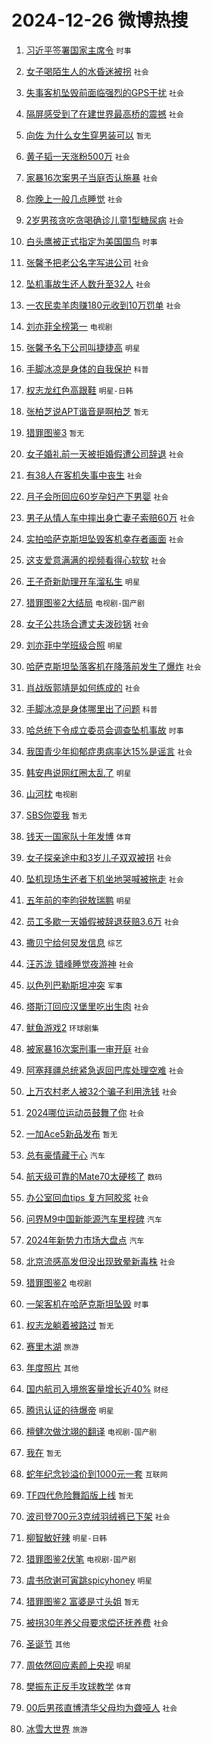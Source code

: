 # 2024-12-26 微博热搜 
1. [习近平签署国家主席令](https://m.weibo.cn/search?containerid=100103type%3D1%26t%3D10%26q%3D%23%E4%B9%A0%E8%BF%91%E5%B9%B3%E7%AD%BE%E7%BD%B2%E5%9B%BD%E5%AE%B6%E4%B8%BB%E5%B8%AD%E4%BB%A4%23&stream_entry_id=51&isnewpage=1&extparam=seat%3D1%26q%3D%2523%25E4%25B9%25A0%25E8%25BF%2591%25E5%25B9%25B3%25E7%25AD%25BE%25E7%25BD%25B2%25E5%259B%25BD%25E5%25AE%25B6%25E4%25B8%25BB%25E5%25B8%25AD%25E4%25BB%25A4%2523%26stream_entry_id%3D51%26c_type%3D51%26filter_type%3Drealtimehot%26cate%3D10103%26pos%3D0%26dgr%3D0%26display_time%3D1735158514%26pre_seqid%3D17351585149470129585418) `时事` 

2. [女子喝陌生人的水昏迷被拐](https://m.weibo.cn/search?containerid=100103type%3D1%26t%3D10%26q%3D%23%E5%A5%B3%E5%AD%90%E5%96%9D%E9%99%8C%E7%94%9F%E4%BA%BA%E7%9A%84%E6%B0%B4%E6%98%8F%E8%BF%B7%E8%A2%AB%E6%8B%90%23&stream_entry_id=31&isnewpage=1&extparam=seat%3D1%26q%3D%2523%25E5%25A5%25B3%25E5%25AD%2590%25E5%2596%259D%25E9%2599%258C%25E7%2594%259F%25E4%25BA%25BA%25E7%259A%2584%25E6%25B0%25B4%25E6%2598%258F%25E8%25BF%25B7%25E8%25A2%25AB%25E6%258B%2590%2523%26stream_entry_id%3D31%26flag%3D2%26filter_type%3Drealtimehot%26realpos%3D1%26c_type%3D31%26lcate%3D5001%26band_rank%3D1%26cate%3D5001%26dgr%3D0%26pos%3D0%26display_time%3D1735158514%26pre_seqid%3D17351585149470129585418) `社会` 

3. [失事客机坠毁前面临强烈的GPS干扰](https://m.weibo.cn/search?containerid=100103type%3D1%26t%3D10%26q%3D%23%E5%A4%B1%E4%BA%8B%E5%AE%A2%E6%9C%BA%E5%9D%A0%E6%AF%81%E5%89%8D%E9%9D%A2%E4%B8%B4%E5%BC%BA%E7%83%88%E7%9A%84GPS%E5%B9%B2%E6%89%B0%23&stream_entry_id=31&isnewpage=1&extparam=seat%3D1%26q%3D%2523%25E5%25A4%25B1%25E4%25BA%258B%25E5%25AE%25A2%25E6%259C%25BA%25E5%259D%25A0%25E6%25AF%2581%25E5%2589%258D%25E9%259D%25A2%25E4%25B8%25B4%25E5%25BC%25BA%25E7%2583%2588%25E7%259A%2584GPS%25E5%25B9%25B2%25E6%2589%25B0%2523%26stream_entry_id%3D31%26flag%3D0%26filter_type%3Drealtimehot%26realpos%3D2%26c_type%3D31%26lcate%3D5001%26band_rank%3D2%26cate%3D5001%26dgr%3D0%26pos%3D1%26display_time%3D1735158514%26pre_seqid%3D17351585149470129585418) `社会` 

4. [隔屏感受到了在建世界最高桥的震撼](https://m.weibo.cn/search?containerid=100103type%3D1%26t%3D10%26q%3D%23%E9%9A%94%E5%B1%8F%E6%84%9F%E5%8F%97%E5%88%B0%E4%BA%86%E5%9C%A8%E5%BB%BA%E4%B8%96%E7%95%8C%E6%9C%80%E9%AB%98%E6%A1%A5%E7%9A%84%E9%9C%87%E6%92%BC%23&stream_entry_id=31&isnewpage=1&extparam=seat%3D1%26q%3D%2523%25E9%259A%2594%25E5%25B1%258F%25E6%2584%259F%25E5%258F%2597%25E5%2588%25B0%25E4%25BA%2586%25E5%259C%25A8%25E5%25BB%25BA%25E4%25B8%2596%25E7%2595%258C%25E6%259C%2580%25E9%25AB%2598%25E6%25A1%25A5%25E7%259A%2584%25E9%259C%2587%25E6%2592%25BC%2523%26stream_entry_id%3D31%26flag%3D0%26filter_type%3Drealtimehot%26realpos%3D3%26c_type%3D31%26lcate%3D5001%26band_rank%3D3%26cate%3D5001%26dgr%3D0%26pos%3D2%26display_time%3D1735158514%26pre_seqid%3D17351585149470129585418) `社会` 

5. [向佐 为什么女生穿男装可以](https://m.weibo.cn/search?containerid=100103type%3D1%26t%3D10%26q%3D%E5%90%91%E4%BD%90+%E4%B8%BA%E4%BB%80%E4%B9%88%E5%A5%B3%E7%94%9F%E7%A9%BF%E7%94%B7%E8%A3%85%E5%8F%AF%E4%BB%A5&stream_entry_id=31&isnewpage=1&extparam=seat%3D1%26q%3D%25E5%2590%2591%25E4%25BD%2590%2520%25E4%25B8%25BA%25E4%25BB%2580%25E4%25B9%2588%25E5%25A5%25B3%25E7%2594%259F%25E7%25A9%25BF%25E7%2594%25B7%25E8%25A3%2585%25E5%258F%25AF%25E4%25BB%25A5%26stream_entry_id%3D31%26flag%3D2%26filter_type%3Drealtimehot%26realpos%3D4%26c_type%3D31%26lcate%3D5001%26band_rank%3D4%26cate%3D5001%26dgr%3D0%26pos%3D3%26display_time%3D1735158514%26pre_seqid%3D17351585149470129585418) `暂无` 

6. [黄子韬一天涨粉500万](https://m.weibo.cn/search?containerid=100103type%3D1%26t%3D10%26q%3D%23%E9%BB%84%E5%AD%90%E9%9F%AC%E4%B8%80%E5%A4%A9%E6%B6%A8%E7%B2%89500%E4%B8%87%23&stream_entry_id=31&isnewpage=1&extparam=seat%3D1%26q%3D%2523%25E9%25BB%2584%25E5%25AD%2590%25E9%259F%25AC%25E4%25B8%2580%25E5%25A4%25A9%25E6%25B6%25A8%25E7%25B2%2589500%25E4%25B8%2587%2523%26stream_entry_id%3D31%26flag%3D2%26filter_type%3Drealtimehot%26realpos%3D5%26c_type%3D31%26lcate%3D5001%26band_rank%3D5%26cate%3D5001%26dgr%3D0%26pos%3D4%26display_time%3D1735158514%26pre_seqid%3D17351585149470129585418) `社会` 

7. [家暴16次案男子当庭否认施暴](https://m.weibo.cn/search?containerid=100103type%3D1%26t%3D10%26q%3D%23%E5%AE%B6%E6%9A%B416%E6%AC%A1%E6%A1%88%E7%94%B7%E5%AD%90%E5%BD%93%E5%BA%AD%E5%90%A6%E8%AE%A4%E6%96%BD%E6%9A%B4%23&stream_entry_id=31&isnewpage=1&extparam=seat%3D1%26q%3D%2523%25E5%25AE%25B6%25E6%259A%25B416%25E6%25AC%25A1%25E6%25A1%2588%25E7%2594%25B7%25E5%25AD%2590%25E5%25BD%2593%25E5%25BA%25AD%25E5%2590%25A6%25E8%25AE%25A4%25E6%2596%25BD%25E6%259A%25B4%2523%26stream_entry_id%3D31%26flag%3D0%26filter_type%3Drealtimehot%26realpos%3D6%26c_type%3D31%26lcate%3D5001%26band_rank%3D6%26cate%3D5001%26dgr%3D0%26pos%3D5%26display_time%3D1735158514%26pre_seqid%3D17351585149470129585418) `社会` 

8. [你晚上一般几点睡觉](https://m.weibo.cn/search?containerid=100103type%3D1%26t%3D10%26q%3D%23%E4%BD%A0%E6%99%9A%E4%B8%8A%E4%B8%80%E8%88%AC%E5%87%A0%E7%82%B9%E7%9D%A1%E8%A7%89%23&stream_entry_id=31&isnewpage=1&extparam=seat%3D1%26q%3D%2523%25E4%25BD%25A0%25E6%2599%259A%25E4%25B8%258A%25E4%25B8%2580%25E8%2588%25AC%25E5%2587%25A0%25E7%2582%25B9%25E7%259D%25A1%25E8%25A7%2589%2523%26stream_entry_id%3D31%26flag%3D0%26filter_type%3Drealtimehot%26realpos%3D7%26c_type%3D31%26lcate%3D5001%26band_rank%3D7%26cate%3D5001%26dgr%3D0%26pos%3D6%26display_time%3D1735158514%26pre_seqid%3D17351585149470129585418) `社会` 

9. [2岁男孩贪吃贪喝确诊儿童1型糖尿病](https://m.weibo.cn/search?containerid=100103type%3D1%26t%3D10%26q%3D%232%E5%B2%81%E7%94%B7%E5%AD%A9%E8%B4%AA%E5%90%83%E8%B4%AA%E5%96%9D%E7%A1%AE%E8%AF%8A%E5%84%BF%E7%AB%A51%E5%9E%8B%E7%B3%96%E5%B0%BF%E7%97%85%23&stream_entry_id=31&isnewpage=1&extparam=seat%3D1%26q%3D%25232%25E5%25B2%2581%25E7%2594%25B7%25E5%25AD%25A9%25E8%25B4%25AA%25E5%2590%2583%25E8%25B4%25AA%25E5%2596%259D%25E7%25A1%25AE%25E8%25AF%258A%25E5%2584%25BF%25E7%25AB%25A51%25E5%259E%258B%25E7%25B3%2596%25E5%25B0%25BF%25E7%2597%2585%2523%26stream_entry_id%3D31%26flag%3D0%26filter_type%3Drealtimehot%26realpos%3D8%26c_type%3D31%26lcate%3D5001%26band_rank%3D8%26cate%3D5001%26dgr%3D0%26pos%3D7%26display_time%3D1735158514%26pre_seqid%3D17351585149470129585418) `社会` 

10. [白头鹰被正式指定为美国国鸟](https://m.weibo.cn/search?containerid=100103type%3D1%26t%3D10%26q%3D%23%E7%99%BD%E5%A4%B4%E9%B9%B0%E8%A2%AB%E6%AD%A3%E5%BC%8F%E6%8C%87%E5%AE%9A%E4%B8%BA%E7%BE%8E%E5%9B%BD%E5%9B%BD%E9%B8%9F%23&stream_entry_id=31&isnewpage=1&extparam=seat%3D1%26q%3D%2523%25E7%2599%25BD%25E5%25A4%25B4%25E9%25B9%25B0%25E8%25A2%25AB%25E6%25AD%25A3%25E5%25BC%258F%25E6%258C%2587%25E5%25AE%259A%25E4%25B8%25BA%25E7%25BE%258E%25E5%259B%25BD%25E5%259B%25BD%25E9%25B8%259F%2523%26stream_entry_id%3D31%26flag%3D1%26filter_type%3Drealtimehot%26realpos%3D9%26c_type%3D31%26lcate%3D5001%26band_rank%3D9%26cate%3D5001%26dgr%3D0%26pos%3D8%26display_time%3D1735158514%26pre_seqid%3D17351585149470129585418) `时事` 

11. [张馨予把老公名字写进公司](https://m.weibo.cn/search?containerid=100103type%3D1%26t%3D10%26q%3D%23%E5%BC%A0%E9%A6%A8%E4%BA%88%E6%8A%8A%E8%80%81%E5%85%AC%E5%90%8D%E5%AD%97%E5%86%99%E8%BF%9B%E5%85%AC%E5%8F%B8%23&stream_entry_id=31&isnewpage=1&extparam=seat%3D1%26q%3D%2523%25E5%25BC%25A0%25E9%25A6%25A8%25E4%25BA%2588%25E6%258A%258A%25E8%2580%2581%25E5%2585%25AC%25E5%2590%258D%25E5%25AD%2597%25E5%2586%2599%25E8%25BF%259B%25E5%2585%25AC%25E5%258F%25B8%2523%26stream_entry_id%3D31%26flag%3D1%26filter_type%3Drealtimehot%26realpos%3D10%26c_type%3D31%26lcate%3D5001%26band_rank%3D10%26cate%3D5001%26dgr%3D0%26pos%3D9%26display_time%3D1735158514%26pre_seqid%3D17351585149470129585418) `社会` 

12. [坠机事故生还人数升至32人](https://m.weibo.cn/search?containerid=100103type%3D1%26t%3D10%26q%3D%23%E5%9D%A0%E6%9C%BA%E4%BA%8B%E6%95%85%E7%94%9F%E8%BF%98%E4%BA%BA%E6%95%B0%E5%8D%87%E8%87%B332%E4%BA%BA%23&stream_entry_id=31&isnewpage=1&extparam=seat%3D1%26q%3D%2523%25E5%259D%25A0%25E6%259C%25BA%25E4%25BA%258B%25E6%2595%2585%25E7%2594%259F%25E8%25BF%2598%25E4%25BA%25BA%25E6%2595%25B0%25E5%258D%2587%25E8%2587%25B332%25E4%25BA%25BA%2523%26stream_entry_id%3D31%26flag%3D2%26filter_type%3Drealtimehot%26realpos%3D11%26c_type%3D31%26lcate%3D5001%26band_rank%3D11%26cate%3D5001%26dgr%3D0%26pos%3D10%26display_time%3D1735158514%26pre_seqid%3D17351585149470129585418) `社会` 

13. [一农民卖羊肉赚180元收到10万罚单](https://m.weibo.cn/search?containerid=100103type%3D1%26t%3D10%26q%3D%23%E4%B8%80%E5%86%9C%E6%B0%91%E5%8D%96%E7%BE%8A%E8%82%89%E8%B5%9A180%E5%85%83%E6%94%B6%E5%88%B010%E4%B8%87%E7%BD%9A%E5%8D%95%23&stream_entry_id=31&isnewpage=1&extparam=seat%3D1%26q%3D%2523%25E4%25B8%2580%25E5%2586%259C%25E6%25B0%2591%25E5%258D%2596%25E7%25BE%258A%25E8%2582%2589%25E8%25B5%259A180%25E5%2585%2583%25E6%2594%25B6%25E5%2588%25B010%25E4%25B8%2587%25E7%25BD%259A%25E5%258D%2595%2523%26stream_entry_id%3D31%26flag%3D2%26filter_type%3Drealtimehot%26realpos%3D12%26c_type%3D31%26lcate%3D5001%26band_rank%3D12%26cate%3D5001%26dgr%3D0%26pos%3D11%26display_time%3D1735158514%26pre_seqid%3D17351585149470129585418) `社会` 

14. [刘亦菲全榜第一](https://m.weibo.cn/search?containerid=100103type%3D1%26t%3D10%26q%3D%23%E5%88%98%E4%BA%A6%E8%8F%B2%E5%85%A8%E6%A6%9C%E7%AC%AC%E4%B8%80%23&stream_entry_id=31&isnewpage=1&extparam=seat%3D1%26q%3D%2523%25E5%2588%2598%25E4%25BA%25A6%25E8%258F%25B2%25E5%2585%25A8%25E6%25A6%259C%25E7%25AC%25AC%25E4%25B8%2580%2523%26stream_entry_id%3D31%26flag%3D2%26filter_type%3Drealtimehot%26realpos%3D13%26c_type%3D31%26lcate%3D5001%26band_rank%3D13%26cate%3D5001%26dgr%3D0%26pos%3D12%26display_time%3D1735158514%26pre_seqid%3D17351585149470129585418) `电视剧` 

15. [张馨予名下公司叫捷捷高](https://m.weibo.cn/search?containerid=100103type%3D1%26t%3D10%26q%3D%23%E5%BC%A0%E9%A6%A8%E4%BA%88%E5%90%8D%E4%B8%8B%E5%85%AC%E5%8F%B8%E5%8F%AB%E6%8D%B7%E6%8D%B7%E9%AB%98%23&stream_entry_id=31&isnewpage=1&extparam=seat%3D1%26q%3D%2523%25E5%25BC%25A0%25E9%25A6%25A8%25E4%25BA%2588%25E5%2590%258D%25E4%25B8%258B%25E5%2585%25AC%25E5%258F%25B8%25E5%258F%25AB%25E6%258D%25B7%25E6%258D%25B7%25E9%25AB%2598%2523%26stream_entry_id%3D31%26flag%3D0%26filter_type%3Drealtimehot%26realpos%3D14%26c_type%3D31%26lcate%3D5001%26band_rank%3D14%26cate%3D5001%26dgr%3D0%26pos%3D13%26display_time%3D1735158514%26pre_seqid%3D17351585149470129585418) `明星` 

16. [手脚冰凉是身体的自我保护](https://m.weibo.cn/search?containerid=100103type%3D1%26t%3D10%26q%3D%23%E6%89%8B%E8%84%9A%E5%86%B0%E5%87%89%E6%98%AF%E8%BA%AB%E4%BD%93%E7%9A%84%E8%87%AA%E6%88%91%E4%BF%9D%E6%8A%A4%23&stream_entry_id=31&isnewpage=1&extparam=seat%3D1%26q%3D%2523%25E6%2589%258B%25E8%2584%259A%25E5%2586%25B0%25E5%2587%2589%25E6%2598%25AF%25E8%25BA%25AB%25E4%25BD%2593%25E7%259A%2584%25E8%2587%25AA%25E6%2588%2591%25E4%25BF%259D%25E6%258A%25A4%2523%26stream_entry_id%3D31%26flag%3D0%26filter_type%3Drealtimehot%26realpos%3D15%26c_type%3D31%26lcate%3D5001%26band_rank%3D15%26cate%3D5001%26dgr%3D0%26pos%3D14%26display_time%3D1735158514%26pre_seqid%3D17351585149470129585418) `科普` 

17. [权志龙红色高跟鞋](https://m.weibo.cn/search?containerid=100103type%3D1%26t%3D10%26q%3D%23%E6%9D%83%E5%BF%97%E9%BE%99%E7%BA%A2%E8%89%B2%E9%AB%98%E8%B7%9F%E9%9E%8B%23&stream_entry_id=31&isnewpage=1&extparam=seat%3D1%26q%3D%2523%25E6%259D%2583%25E5%25BF%2597%25E9%25BE%2599%25E7%25BA%25A2%25E8%2589%25B2%25E9%25AB%2598%25E8%25B7%259F%25E9%259E%258B%2523%26stream_entry_id%3D31%26flag%3D0%26filter_type%3Drealtimehot%26realpos%3D16%26c_type%3D31%26lcate%3D5001%26band_rank%3D16%26cate%3D5001%26dgr%3D0%26pos%3D15%26display_time%3D1735158514%26pre_seqid%3D17351585149470129585418) `明星-日韩` 

18. [张柏芝说APT谐音是啊柏芝](https://m.weibo.cn/search?containerid=100103type%3D1%26t%3D10%26q%3D%E5%BC%A0%E6%9F%8F%E8%8A%9D%E8%AF%B4APT%E8%B0%90%E9%9F%B3%E6%98%AF%E5%95%8A%E6%9F%8F%E8%8A%9D&stream_entry_id=31&isnewpage=1&extparam=seat%3D1%26q%3D%25E5%25BC%25A0%25E6%259F%258F%25E8%258A%259D%25E8%25AF%25B4APT%25E8%25B0%2590%25E9%259F%25B3%25E6%2598%25AF%25E5%2595%258A%25E6%259F%258F%25E8%258A%259D%26stream_entry_id%3D31%26flag%3D2%26filter_type%3Drealtimehot%26realpos%3D17%26c_type%3D31%26lcate%3D5001%26band_rank%3D17%26cate%3D5001%26dgr%3D0%26pos%3D16%26display_time%3D1735158514%26pre_seqid%3D17351585149470129585418) `暂无` 

19. [猎罪图鉴3](https://m.weibo.cn/search?containerid=100103type%3D1%26t%3D10%26q%3D%E7%8C%8E%E7%BD%AA%E5%9B%BE%E9%89%B43&stream_entry_id=31&isnewpage=1&extparam=seat%3D1%26q%3D%25E7%258C%258E%25E7%25BD%25AA%25E5%259B%25BE%25E9%2589%25B43%26stream_entry_id%3D31%26flag%3D0%26filter_type%3Drealtimehot%26realpos%3D18%26c_type%3D31%26lcate%3D5001%26band_rank%3D18%26cate%3D5001%26dgr%3D0%26pos%3D17%26display_time%3D1735158514%26pre_seqid%3D17351585149470129585418) `暂无` 

20. [女子婚礼前一天被拒婚假遭公司辞退](https://m.weibo.cn/search?containerid=100103type%3D1%26t%3D10%26q%3D%23%E5%A5%B3%E5%AD%90%E5%A9%9A%E7%A4%BC%E5%89%8D%E4%B8%80%E5%A4%A9%E8%A2%AB%E6%8B%92%E5%A9%9A%E5%81%87%E9%81%AD%E5%85%AC%E5%8F%B8%E8%BE%9E%E9%80%80%23&stream_entry_id=31&isnewpage=1&extparam=seat%3D1%26q%3D%2523%25E5%25A5%25B3%25E5%25AD%2590%25E5%25A9%259A%25E7%25A4%25BC%25E5%2589%258D%25E4%25B8%2580%25E5%25A4%25A9%25E8%25A2%25AB%25E6%258B%2592%25E5%25A9%259A%25E5%2581%2587%25E9%2581%25AD%25E5%2585%25AC%25E5%258F%25B8%25E8%25BE%259E%25E9%2580%2580%2523%26stream_entry_id%3D31%26flag%3D0%26filter_type%3Drealtimehot%26realpos%3D19%26c_type%3D31%26lcate%3D5001%26band_rank%3D19%26cate%3D5001%26dgr%3D0%26pos%3D18%26display_time%3D1735158514%26pre_seqid%3D17351585149470129585418) `社会` 

21. [有38人在客机失事中丧生](https://m.weibo.cn/search?containerid=100103type%3D1%26t%3D10%26q%3D%23%E6%9C%8938%E4%BA%BA%E5%9C%A8%E5%AE%A2%E6%9C%BA%E5%A4%B1%E4%BA%8B%E4%B8%AD%E4%B8%A7%E7%94%9F%23&stream_entry_id=31&isnewpage=1&extparam=seat%3D1%26q%3D%2523%25E6%259C%258938%25E4%25BA%25BA%25E5%259C%25A8%25E5%25AE%25A2%25E6%259C%25BA%25E5%25A4%25B1%25E4%25BA%258B%25E4%25B8%25AD%25E4%25B8%25A7%25E7%2594%259F%2523%26stream_entry_id%3D31%26flag%3D0%26filter_type%3Drealtimehot%26realpos%3D20%26c_type%3D31%26lcate%3D5001%26band_rank%3D20%26cate%3D5001%26dgr%3D0%26pos%3D19%26display_time%3D1735158514%26pre_seqid%3D17351585149470129585418) `社会` 

22. [月子会所回应60岁孕妇产下男婴](https://m.weibo.cn/search?containerid=100103type%3D1%26t%3D10%26q%3D%23%E6%9C%88%E5%AD%90%E4%BC%9A%E6%89%80%E5%9B%9E%E5%BA%9460%E5%B2%81%E5%AD%95%E5%A6%87%E4%BA%A7%E4%B8%8B%E7%94%B7%E5%A9%B4%23&stream_entry_id=31&isnewpage=1&extparam=seat%3D1%26q%3D%2523%25E6%259C%2588%25E5%25AD%2590%25E4%25BC%259A%25E6%2589%2580%25E5%259B%259E%25E5%25BA%259460%25E5%25B2%2581%25E5%25AD%2595%25E5%25A6%2587%25E4%25BA%25A7%25E4%25B8%258B%25E7%2594%25B7%25E5%25A9%25B4%2523%26stream_entry_id%3D31%26flag%3D0%26filter_type%3Drealtimehot%26realpos%3D21%26c_type%3D31%26lcate%3D5001%26band_rank%3D21%26cate%3D5001%26dgr%3D0%26pos%3D20%26display_time%3D1735158514%26pre_seqid%3D17351585149470129585418) `社会` 

23. [男子从情人车中摔出身亡妻子索赔60万](https://m.weibo.cn/search?containerid=100103type%3D1%26t%3D10%26q%3D%23%E7%94%B7%E5%AD%90%E4%BB%8E%E6%83%85%E4%BA%BA%E8%BD%A6%E4%B8%AD%E6%91%94%E5%87%BA%E8%BA%AB%E4%BA%A1%E5%A6%BB%E5%AD%90%E7%B4%A2%E8%B5%9460%E4%B8%87%23&stream_entry_id=31&isnewpage=1&extparam=seat%3D1%26q%3D%2523%25E7%2594%25B7%25E5%25AD%2590%25E4%25BB%258E%25E6%2583%2585%25E4%25BA%25BA%25E8%25BD%25A6%25E4%25B8%25AD%25E6%2591%2594%25E5%2587%25BA%25E8%25BA%25AB%25E4%25BA%25A1%25E5%25A6%25BB%25E5%25AD%2590%25E7%25B4%25A2%25E8%25B5%259460%25E4%25B8%2587%2523%26stream_entry_id%3D31%26flag%3D0%26filter_type%3Drealtimehot%26realpos%3D22%26c_type%3D31%26lcate%3D5001%26band_rank%3D22%26cate%3D5001%26dgr%3D0%26pos%3D21%26display_time%3D1735158514%26pre_seqid%3D17351585149470129585418) `社会` 

24. [实拍哈萨克斯坦坠毁客机幸存者画面](https://m.weibo.cn/search?containerid=100103type%3D1%26t%3D10%26q%3D%23%E5%AE%9E%E6%8B%8D%E5%93%88%E8%90%A8%E5%85%8B%E6%96%AF%E5%9D%A6%E5%9D%A0%E6%AF%81%E5%AE%A2%E6%9C%BA%E5%B9%B8%E5%AD%98%E8%80%85%E7%94%BB%E9%9D%A2%23&stream_entry_id=31&isnewpage=1&extparam=seat%3D1%26q%3D%2523%25E5%25AE%259E%25E6%258B%258D%25E5%2593%2588%25E8%2590%25A8%25E5%2585%258B%25E6%2596%25AF%25E5%259D%25A6%25E5%259D%25A0%25E6%25AF%2581%25E5%25AE%25A2%25E6%259C%25BA%25E5%25B9%25B8%25E5%25AD%2598%25E8%2580%2585%25E7%2594%25BB%25E9%259D%25A2%2523%26stream_entry_id%3D31%26flag%3D0%26filter_type%3Drealtimehot%26realpos%3D23%26c_type%3D31%26lcate%3D5001%26band_rank%3D23%26cate%3D5001%26dgr%3D0%26pos%3D22%26display_time%3D1735158514%26pre_seqid%3D17351585149470129585418) `社会` 

25. [这支爱意满满的视频看得心软软](https://m.weibo.cn/search?containerid=100103type%3D1%26t%3D10%26q%3D%23%E8%BF%99%E6%94%AF%E7%88%B1%E6%84%8F%E6%BB%A1%E6%BB%A1%E7%9A%84%E8%A7%86%E9%A2%91%E7%9C%8B%E5%BE%97%E5%BF%83%E8%BD%AF%E8%BD%AF%23&stream_entry_id=31&isnewpage=1&extparam=seat%3D1%26q%3D%2523%25E8%25BF%2599%25E6%2594%25AF%25E7%2588%25B1%25E6%2584%258F%25E6%25BB%25A1%25E6%25BB%25A1%25E7%259A%2584%25E8%25A7%2586%25E9%25A2%2591%25E7%259C%258B%25E5%25BE%2597%25E5%25BF%2583%25E8%25BD%25AF%25E8%25BD%25AF%2523%26stream_entry_id%3D31%26flag%3D32768%26filter_type%3Drealtimehot%26realpos%3D24%26c_type%3D31%26lcate%3D5001%26band_rank%3D24%26cate%3D5001%26dgr%3D0%26pos%3D23%26display_time%3D1735158514%26pre_seqid%3D17351585149470129585418) `社会` 

26. [王子奇新助理开车溜私生](https://m.weibo.cn/search?containerid=100103type%3D1%26t%3D10%26q%3D%23%E7%8E%8B%E5%AD%90%E5%A5%87%E6%96%B0%E5%8A%A9%E7%90%86%E5%BC%80%E8%BD%A6%E6%BA%9C%E7%A7%81%E7%94%9F%23&stream_entry_id=31&isnewpage=1&extparam=seat%3D1%26q%3D%2523%25E7%258E%258B%25E5%25AD%2590%25E5%25A5%2587%25E6%2596%25B0%25E5%258A%25A9%25E7%2590%2586%25E5%25BC%2580%25E8%25BD%25A6%25E6%25BA%259C%25E7%25A7%2581%25E7%2594%259F%2523%26stream_entry_id%3D31%26flag%3D0%26filter_type%3Drealtimehot%26realpos%3D25%26c_type%3D31%26lcate%3D5001%26band_rank%3D25%26cate%3D5001%26dgr%3D0%26pos%3D24%26display_time%3D1735158514%26pre_seqid%3D17351585149470129585418) `明星` 

27. [猎罪图鉴2大结局](https://m.weibo.cn/search?containerid=100103type%3D1%26t%3D10%26q%3D%E7%8C%8E%E7%BD%AA%E5%9B%BE%E9%89%B42%E5%A4%A7%E7%BB%93%E5%B1%80&stream_entry_id=31&isnewpage=1&extparam=seat%3D1%26q%3D%25E7%258C%258E%25E7%25BD%25AA%25E5%259B%25BE%25E9%2589%25B42%25E5%25A4%25A7%25E7%25BB%2593%25E5%25B1%2580%26stream_entry_id%3D31%26flag%3D0%26filter_type%3Drealtimehot%26realpos%3D26%26c_type%3D31%26lcate%3D5001%26band_rank%3D26%26cate%3D5001%26dgr%3D0%26pos%3D25%26display_time%3D1735158514%26pre_seqid%3D17351585149470129585418) `电视剧-国产剧` 

28. [女子公共场合遭丈夫泼砂锅](https://m.weibo.cn/search?containerid=100103type%3D1%26t%3D10%26q%3D%23%E5%A5%B3%E5%AD%90%E5%85%AC%E5%85%B1%E5%9C%BA%E5%90%88%E9%81%AD%E4%B8%88%E5%A4%AB%E6%B3%BC%E7%A0%82%E9%94%85%23&stream_entry_id=31&isnewpage=1&extparam=seat%3D1%26q%3D%2523%25E5%25A5%25B3%25E5%25AD%2590%25E5%2585%25AC%25E5%2585%25B1%25E5%259C%25BA%25E5%2590%2588%25E9%2581%25AD%25E4%25B8%2588%25E5%25A4%25AB%25E6%25B3%25BC%25E7%25A0%2582%25E9%2594%2585%2523%26stream_entry_id%3D31%26flag%3D0%26filter_type%3Drealtimehot%26realpos%3D27%26c_type%3D31%26lcate%3D5001%26band_rank%3D27%26cate%3D5001%26dgr%3D0%26pos%3D26%26display_time%3D1735158514%26pre_seqid%3D17351585149470129585418) `社会` 

29. [刘亦菲中学班级合照](https://m.weibo.cn/search?containerid=100103type%3D1%26t%3D10%26q%3D%23%E5%88%98%E4%BA%A6%E8%8F%B2%E4%B8%AD%E5%AD%A6%E7%8F%AD%E7%BA%A7%E5%90%88%E7%85%A7%23&stream_entry_id=31&isnewpage=1&extparam=seat%3D1%26q%3D%2523%25E5%2588%2598%25E4%25BA%25A6%25E8%258F%25B2%25E4%25B8%25AD%25E5%25AD%25A6%25E7%258F%25AD%25E7%25BA%25A7%25E5%2590%2588%25E7%2585%25A7%2523%26stream_entry_id%3D31%26flag%3D0%26filter_type%3Drealtimehot%26realpos%3D28%26c_type%3D31%26lcate%3D5001%26band_rank%3D28%26cate%3D5001%26dgr%3D0%26pos%3D27%26display_time%3D1735158514%26pre_seqid%3D17351585149470129585418) `明星` 

30. [哈萨克斯坦坠落客机在降落前发生了爆炸](https://m.weibo.cn/search?containerid=100103type%3D1%26t%3D10%26q%3D%23%E5%93%88%E8%90%A8%E5%85%8B%E6%96%AF%E5%9D%A6%E5%9D%A0%E8%90%BD%E5%AE%A2%E6%9C%BA%E5%9C%A8%E9%99%8D%E8%90%BD%E5%89%8D%E5%8F%91%E7%94%9F%E4%BA%86%E7%88%86%E7%82%B8%23&stream_entry_id=31&isnewpage=1&extparam=seat%3D1%26q%3D%2523%25E5%2593%2588%25E8%2590%25A8%25E5%2585%258B%25E6%2596%25AF%25E5%259D%25A6%25E5%259D%25A0%25E8%2590%25BD%25E5%25AE%25A2%25E6%259C%25BA%25E5%259C%25A8%25E9%2599%258D%25E8%2590%25BD%25E5%2589%258D%25E5%258F%2591%25E7%2594%259F%25E4%25BA%2586%25E7%2588%2586%25E7%2582%25B8%2523%26stream_entry_id%3D31%26flag%3D1%26filter_type%3Drealtimehot%26realpos%3D29%26c_type%3D31%26lcate%3D5001%26band_rank%3D29%26cate%3D5001%26dgr%3D0%26pos%3D28%26display_time%3D1735158514%26pre_seqid%3D17351585149470129585418) `社会` 

31. [肖战版郭靖是如何练成的](https://m.weibo.cn/search?containerid=100103type%3D1%26t%3D10%26q%3D%23%E8%82%96%E6%88%98%E7%89%88%E9%83%AD%E9%9D%96%E6%98%AF%E5%A6%82%E4%BD%95%E7%BB%83%E6%88%90%E7%9A%84%23&stream_entry_id=31&isnewpage=1&extparam=seat%3D1%26q%3D%2523%25E8%2582%2596%25E6%2588%2598%25E7%2589%2588%25E9%2583%25AD%25E9%259D%2596%25E6%2598%25AF%25E5%25A6%2582%25E4%25BD%2595%25E7%25BB%2583%25E6%2588%2590%25E7%259A%2584%2523%26stream_entry_id%3D31%26flag%3D0%26filter_type%3Drealtimehot%26realpos%3D30%26c_type%3D31%26lcate%3D5001%26band_rank%3D30%26cate%3D5001%26dgr%3D0%26pos%3D29%26display_time%3D1735158514%26pre_seqid%3D17351585149470129585418) `社会` 

32. [手脚冰凉是身体哪里出了问题](https://m.weibo.cn/search?containerid=100103type%3D1%26t%3D10%26q%3D%23%E6%89%8B%E8%84%9A%E5%86%B0%E5%87%89%E6%98%AF%E8%BA%AB%E4%BD%93%E5%93%AA%E9%87%8C%E5%87%BA%E4%BA%86%E9%97%AE%E9%A2%98%23&stream_entry_id=31&isnewpage=1&extparam=seat%3D1%26q%3D%2523%25E6%2589%258B%25E8%2584%259A%25E5%2586%25B0%25E5%2587%2589%25E6%2598%25AF%25E8%25BA%25AB%25E4%25BD%2593%25E5%2593%25AA%25E9%2587%258C%25E5%2587%25BA%25E4%25BA%2586%25E9%2597%25AE%25E9%25A2%2598%2523%26stream_entry_id%3D31%26flag%3D0%26filter_type%3Drealtimehot%26realpos%3D31%26c_type%3D31%26lcate%3D5001%26band_rank%3D31%26cate%3D5001%26dgr%3D0%26pos%3D30%26display_time%3D1735158514%26pre_seqid%3D17351585149470129585418) `科普` 

33. [哈总统下令成立委员会调查坠机事故](https://m.weibo.cn/search?containerid=100103type%3D1%26t%3D10%26q%3D%23%E5%93%88%E6%80%BB%E7%BB%9F%E4%B8%8B%E4%BB%A4%E6%88%90%E7%AB%8B%E5%A7%94%E5%91%98%E4%BC%9A%E8%B0%83%E6%9F%A5%E5%9D%A0%E6%9C%BA%E4%BA%8B%E6%95%85%23&stream_entry_id=31&isnewpage=1&extparam=seat%3D1%26q%3D%2523%25E5%2593%2588%25E6%2580%25BB%25E7%25BB%259F%25E4%25B8%258B%25E4%25BB%25A4%25E6%2588%2590%25E7%25AB%258B%25E5%25A7%2594%25E5%2591%2598%25E4%25BC%259A%25E8%25B0%2583%25E6%259F%25A5%25E5%259D%25A0%25E6%259C%25BA%25E4%25BA%258B%25E6%2595%2585%2523%26stream_entry_id%3D31%26flag%3D0%26filter_type%3Drealtimehot%26realpos%3D32%26c_type%3D31%26lcate%3D5001%26band_rank%3D32%26cate%3D5001%26dgr%3D0%26pos%3D31%26display_time%3D1735158514%26pre_seqid%3D17351585149470129585418) `时事` 

34. [我国青少年抑郁症患病率达15%是谣言](https://m.weibo.cn/search?containerid=100103type%3D1%26t%3D10%26q%3D%23%E6%88%91%E5%9B%BD%E9%9D%92%E5%B0%91%E5%B9%B4%E6%8A%91%E9%83%81%E7%97%87%E6%82%A3%E7%97%85%E7%8E%87%E8%BE%BE15%25%E6%98%AF%E8%B0%A3%E8%A8%80%23&stream_entry_id=31&isnewpage=1&extparam=seat%3D1%26q%3D%2523%25E6%2588%2591%25E5%259B%25BD%25E9%259D%2592%25E5%25B0%2591%25E5%25B9%25B4%25E6%258A%2591%25E9%2583%2581%25E7%2597%2587%25E6%2582%25A3%25E7%2597%2585%25E7%258E%2587%25E8%25BE%25BE15%2525%25E6%2598%25AF%25E8%25B0%25A3%25E8%25A8%2580%2523%26stream_entry_id%3D31%26flag%3D32772%26filter_type%3Drealtimehot%26realpos%3D33%26c_type%3D31%26lcate%3D5001%26band_rank%3D33%26cate%3D5001%26dgr%3D0%26pos%3D32%26display_time%3D1735158514%26pre_seqid%3D17351585149470129585418) `社会` 

35. [韩安冉说网红圈太乱了](https://m.weibo.cn/search?containerid=100103type%3D1%26t%3D10%26q%3D%23%E9%9F%A9%E5%AE%89%E5%86%89%E8%AF%B4%E7%BD%91%E7%BA%A2%E5%9C%88%E5%A4%AA%E4%B9%B1%E4%BA%86%23&stream_entry_id=31&isnewpage=1&extparam=seat%3D1%26q%3D%2523%25E9%259F%25A9%25E5%25AE%2589%25E5%2586%2589%25E8%25AF%25B4%25E7%25BD%2591%25E7%25BA%25A2%25E5%259C%2588%25E5%25A4%25AA%25E4%25B9%25B1%25E4%25BA%2586%2523%26stream_entry_id%3D31%26flag%3D0%26filter_type%3Drealtimehot%26realpos%3D34%26c_type%3D31%26lcate%3D5001%26band_rank%3D34%26cate%3D5001%26dgr%3D0%26pos%3D33%26display_time%3D1735158514%26pre_seqid%3D17351585149470129585418) `明星` 

36. [山河枕](https://m.weibo.cn/search?containerid=100103type%3D1%26t%3D10%26q%3D%E5%B1%B1%E6%B2%B3%E6%9E%95&stream_entry_id=31&isnewpage=1&extparam=seat%3D1%26q%3D%25E5%25B1%25B1%25E6%25B2%25B3%25E6%259E%2595%26stream_entry_id%3D31%26flag%3D0%26filter_type%3Drealtimehot%26realpos%3D35%26c_type%3D31%26lcate%3D5001%26band_rank%3D35%26cate%3D5001%26dgr%3D0%26pos%3D34%26display_time%3D1735158514%26pre_seqid%3D17351585149470129585418) `电视剧` 

37. [SBS你耍我](https://m.weibo.cn/search?containerid=100103type%3D1%26t%3D10%26q%3DSBS%E4%BD%A0%E8%80%8D%E6%88%91&stream_entry_id=31&isnewpage=1&extparam=seat%3D1%26q%3DSBS%25E4%25BD%25A0%25E8%2580%258D%25E6%2588%2591%26stream_entry_id%3D31%26flag%3D0%26filter_type%3Drealtimehot%26realpos%3D36%26c_type%3D31%26lcate%3D5001%26band_rank%3D36%26cate%3D5001%26dgr%3D0%26pos%3D35%26display_time%3D1735158514%26pre_seqid%3D17351585149470129585418) `暂无` 

38. [钱天一国家队十年发博](https://m.weibo.cn/search?containerid=100103type%3D1%26t%3D10%26q%3D%23%E9%92%B1%E5%A4%A9%E4%B8%80%E5%9B%BD%E5%AE%B6%E9%98%9F%E5%8D%81%E5%B9%B4%E5%8F%91%E5%8D%9A%23&stream_entry_id=31&isnewpage=1&extparam=seat%3D1%26q%3D%2523%25E9%2592%25B1%25E5%25A4%25A9%25E4%25B8%2580%25E5%259B%25BD%25E5%25AE%25B6%25E9%2598%259F%25E5%258D%2581%25E5%25B9%25B4%25E5%258F%2591%25E5%258D%259A%2523%26stream_entry_id%3D31%26flag%3D0%26filter_type%3Drealtimehot%26realpos%3D37%26c_type%3D31%26lcate%3D5001%26band_rank%3D37%26cate%3D5001%26dgr%3D0%26pos%3D36%26display_time%3D1735158514%26pre_seqid%3D17351585149470129585418) `体育` 

39. [女子探亲途中和3岁儿子双双被拐](https://m.weibo.cn/search?containerid=100103type%3D1%26t%3D10%26q%3D%23%E5%A5%B3%E5%AD%90%E6%8E%A2%E4%BA%B2%E9%80%94%E4%B8%AD%E5%92%8C3%E5%B2%81%E5%84%BF%E5%AD%90%E5%8F%8C%E5%8F%8C%E8%A2%AB%E6%8B%90%23&stream_entry_id=31&isnewpage=1&extparam=seat%3D1%26q%3D%2523%25E5%25A5%25B3%25E5%25AD%2590%25E6%258E%25A2%25E4%25BA%25B2%25E9%2580%2594%25E4%25B8%25AD%25E5%2592%258C3%25E5%25B2%2581%25E5%2584%25BF%25E5%25AD%2590%25E5%258F%258C%25E5%258F%258C%25E8%25A2%25AB%25E6%258B%2590%2523%26stream_entry_id%3D31%26flag%3D0%26filter_type%3Drealtimehot%26realpos%3D38%26c_type%3D31%26lcate%3D5001%26band_rank%3D38%26cate%3D5001%26dgr%3D0%26pos%3D37%26display_time%3D1735158514%26pre_seqid%3D17351585149470129585418) `社会` 

40. [坠机现场生还者下机坐地哭喊被拖走](https://m.weibo.cn/search?containerid=100103type%3D1%26t%3D10%26q%3D%23%E5%9D%A0%E6%9C%BA%E7%8E%B0%E5%9C%BA%E7%94%9F%E8%BF%98%E8%80%85%E4%B8%8B%E6%9C%BA%E5%9D%90%E5%9C%B0%E5%93%AD%E5%96%8A%E8%A2%AB%E6%8B%96%E8%B5%B0%23&stream_entry_id=31&isnewpage=1&extparam=seat%3D1%26q%3D%2523%25E5%259D%25A0%25E6%259C%25BA%25E7%258E%25B0%25E5%259C%25BA%25E7%2594%259F%25E8%25BF%2598%25E8%2580%2585%25E4%25B8%258B%25E6%259C%25BA%25E5%259D%2590%25E5%259C%25B0%25E5%2593%25AD%25E5%2596%258A%25E8%25A2%25AB%25E6%258B%2596%25E8%25B5%25B0%2523%26stream_entry_id%3D31%26flag%3D0%26filter_type%3Drealtimehot%26realpos%3D39%26c_type%3D31%26lcate%3D5001%26band_rank%3D39%26cate%3D5001%26dgr%3D0%26pos%3D38%26display_time%3D1735158514%26pre_seqid%3D17351585149470129585418) `社会` 

41. [五年前的李昀锐敖瑞鹏](https://m.weibo.cn/search?containerid=100103type%3D1%26t%3D10%26q%3D%23%E4%BA%94%E5%B9%B4%E5%89%8D%E7%9A%84%E6%9D%8E%E6%98%80%E9%94%90%E6%95%96%E7%91%9E%E9%B9%8F%23&stream_entry_id=31&isnewpage=1&extparam=seat%3D1%26q%3D%2523%25E4%25BA%2594%25E5%25B9%25B4%25E5%2589%258D%25E7%259A%2584%25E6%259D%258E%25E6%2598%2580%25E9%2594%2590%25E6%2595%2596%25E7%2591%259E%25E9%25B9%258F%2523%26stream_entry_id%3D31%26flag%3D0%26filter_type%3Drealtimehot%26realpos%3D40%26c_type%3D31%26lcate%3D5001%26band_rank%3D40%26cate%3D5001%26dgr%3D0%26pos%3D39%26display_time%3D1735158514%26pre_seqid%3D17351585149470129585418) `明星` 

42. [员工多歇一天婚假被辞退获赔3.6万](https://m.weibo.cn/search?containerid=100103type%3D1%26t%3D10%26q%3D%23%E5%91%98%E5%B7%A5%E5%A4%9A%E6%AD%87%E4%B8%80%E5%A4%A9%E5%A9%9A%E5%81%87%E8%A2%AB%E8%BE%9E%E9%80%80%E8%8E%B7%E8%B5%943.6%E4%B8%87%23&stream_entry_id=31&isnewpage=1&extparam=seat%3D1%26q%3D%2523%25E5%2591%2598%25E5%25B7%25A5%25E5%25A4%259A%25E6%25AD%2587%25E4%25B8%2580%25E5%25A4%25A9%25E5%25A9%259A%25E5%2581%2587%25E8%25A2%25AB%25E8%25BE%259E%25E9%2580%2580%25E8%258E%25B7%25E8%25B5%25943.6%25E4%25B8%2587%2523%26stream_entry_id%3D31%26flag%3D0%26filter_type%3Drealtimehot%26realpos%3D41%26c_type%3D31%26lcate%3D5001%26band_rank%3D41%26cate%3D5001%26dgr%3D0%26pos%3D40%26display_time%3D1735158514%26pre_seqid%3D17351585149470129585418) `社会` 

43. [撒贝宁给何炅发信息](https://m.weibo.cn/search?containerid=100103type%3D1%26t%3D10%26q%3D%23%E6%92%92%E8%B4%9D%E5%AE%81%E7%BB%99%E4%BD%95%E7%82%85%E5%8F%91%E4%BF%A1%E6%81%AF%23&stream_entry_id=31&isnewpage=1&extparam=seat%3D1%26q%3D%2523%25E6%2592%2592%25E8%25B4%259D%25E5%25AE%2581%25E7%25BB%2599%25E4%25BD%2595%25E7%2582%2585%25E5%258F%2591%25E4%25BF%25A1%25E6%2581%25AF%2523%26stream_entry_id%3D31%26flag%3D0%26filter_type%3Drealtimehot%26realpos%3D42%26c_type%3D31%26lcate%3D5001%26band_rank%3D42%26cate%3D5001%26dgr%3D0%26pos%3D41%26display_time%3D1735158514%26pre_seqid%3D17351585149470129585418) `综艺` 

44. [汪苏泷 错峰睡觉夜游神](https://m.weibo.cn/search?containerid=100103type%3D1%26t%3D10%26q%3D%E6%B1%AA%E8%8B%8F%E6%B3%B7+%E9%94%99%E5%B3%B0%E7%9D%A1%E8%A7%89%E5%A4%9C%E6%B8%B8%E7%A5%9E&stream_entry_id=31&isnewpage=1&extparam=seat%3D1%26q%3D%25E6%25B1%25AA%25E8%258B%258F%25E6%25B3%25B7%2520%25E9%2594%2599%25E5%25B3%25B0%25E7%259D%25A1%25E8%25A7%2589%25E5%25A4%259C%25E6%25B8%25B8%25E7%25A5%259E%26stream_entry_id%3D31%26flag%3D0%26filter_type%3Drealtimehot%26realpos%3D43%26c_type%3D31%26lcate%3D5001%26band_rank%3D43%26cate%3D5001%26dgr%3D0%26pos%3D42%26display_time%3D1735158514%26pre_seqid%3D17351585149470129585418) `社会` 

45. [以色列巴勒斯坦冲突](https://m.weibo.cn/search?containerid=100103type%3D1%26t%3D10%26q%3D%23%E4%BB%A5%E8%89%B2%E5%88%97%E5%B7%B4%E5%8B%92%E6%96%AF%E5%9D%A6%E5%86%B2%E7%AA%81%23&stream_entry_id=31&isnewpage=1&extparam=seat%3D1%26q%3D%2523%25E4%25BB%25A5%25E8%2589%25B2%25E5%2588%2597%25E5%25B7%25B4%25E5%258B%2592%25E6%2596%25AF%25E5%259D%25A6%25E5%2586%25B2%25E7%25AA%2581%2523%26stream_entry_id%3D31%26flag%3D1%26filter_type%3Drealtimehot%26realpos%3D44%26c_type%3D31%26lcate%3D5001%26band_rank%3D44%26cate%3D5001%26dgr%3D0%26pos%3D43%26display_time%3D1735158514%26pre_seqid%3D17351585149470129585418) `军事` 

46. [塔斯汀回应汉堡里吃出生肉](https://m.weibo.cn/search?containerid=100103type%3D1%26t%3D10%26q%3D%23%E5%A1%94%E6%96%AF%E6%B1%80%E5%9B%9E%E5%BA%94%E6%B1%89%E5%A0%A1%E9%87%8C%E5%90%83%E5%87%BA%E7%94%9F%E8%82%89%23&stream_entry_id=31&isnewpage=1&extparam=seat%3D1%26q%3D%2523%25E5%25A1%2594%25E6%2596%25AF%25E6%25B1%2580%25E5%259B%259E%25E5%25BA%2594%25E6%25B1%2589%25E5%25A0%25A1%25E9%2587%258C%25E5%2590%2583%25E5%2587%25BA%25E7%2594%259F%25E8%2582%2589%2523%26stream_entry_id%3D31%26flag%3D0%26filter_type%3Drealtimehot%26realpos%3D45%26c_type%3D31%26lcate%3D5001%26band_rank%3D45%26cate%3D5001%26dgr%3D0%26pos%3D44%26display_time%3D1735158514%26pre_seqid%3D17351585149470129585418) `社会` 

47. [鱿鱼游戏2](https://m.weibo.cn/search?containerid=100103type%3D1%26t%3D10%26q%3D%E9%B1%BF%E9%B1%BC%E6%B8%B8%E6%88%8F2&stream_entry_id=31&isnewpage=1&extparam=seat%3D1%26q%3D%25E9%25B1%25BF%25E9%25B1%25BC%25E6%25B8%25B8%25E6%2588%258F2%26stream_entry_id%3D31%26flag%3D0%26filter_type%3Drealtimehot%26realpos%3D46%26c_type%3D31%26lcate%3D5001%26band_rank%3D46%26cate%3D5001%26dgr%3D0%26pos%3D45%26display_time%3D1735158514%26pre_seqid%3D17351585149470129585418) `环球剧集` 

48. [被家暴16次案刑事一审开庭](https://m.weibo.cn/search?containerid=100103type%3D1%26t%3D10%26q%3D%E8%A2%AB%E5%AE%B6%E6%9A%B416%E6%AC%A1%E6%A1%88%E5%88%91%E4%BA%8B%E4%B8%80%E5%AE%A1%E5%BC%80%E5%BA%AD&stream_entry_id=31&isnewpage=1&extparam=seat%3D1%26q%3D%25E8%25A2%25AB%25E5%25AE%25B6%25E6%259A%25B416%25E6%25AC%25A1%25E6%25A1%2588%25E5%2588%2591%25E4%25BA%258B%25E4%25B8%2580%25E5%25AE%25A1%25E5%25BC%2580%25E5%25BA%25AD%26stream_entry_id%3D31%26flag%3D0%26filter_type%3Drealtimehot%26realpos%3D47%26c_type%3D31%26lcate%3D5001%26band_rank%3D47%26cate%3D5001%26dgr%3D0%26pos%3D46%26display_time%3D1735158514%26pre_seqid%3D17351585149470129585418) `社会` 

49. [阿塞拜疆总统紧急返回巴库处理空难](https://m.weibo.cn/search?containerid=100103type%3D1%26t%3D10%26q%3D%23%E9%98%BF%E5%A1%9E%E6%8B%9C%E7%96%86%E6%80%BB%E7%BB%9F%E7%B4%A7%E6%80%A5%E8%BF%94%E5%9B%9E%E5%B7%B4%E5%BA%93%E5%A4%84%E7%90%86%E7%A9%BA%E9%9A%BE%23&stream_entry_id=31&isnewpage=1&extparam=seat%3D1%26q%3D%2523%25E9%2598%25BF%25E5%25A1%259E%25E6%258B%259C%25E7%2596%2586%25E6%2580%25BB%25E7%25BB%259F%25E7%25B4%25A7%25E6%2580%25A5%25E8%25BF%2594%25E5%259B%259E%25E5%25B7%25B4%25E5%25BA%2593%25E5%25A4%2584%25E7%2590%2586%25E7%25A9%25BA%25E9%259A%25BE%2523%26stream_entry_id%3D31%26flag%3D0%26filter_type%3Drealtimehot%26realpos%3D48%26c_type%3D31%26lcate%3D5001%26band_rank%3D48%26cate%3D5001%26dgr%3D0%26pos%3D47%26display_time%3D1735158514%26pre_seqid%3D17351585149470129585418) `社会` 

50. [上万农村老人被32个骗子利用洗钱](https://m.weibo.cn/search?containerid=100103type%3D1%26t%3D10%26q%3D%23%E4%B8%8A%E4%B8%87%E5%86%9C%E6%9D%91%E8%80%81%E4%BA%BA%E8%A2%AB32%E4%B8%AA%E9%AA%97%E5%AD%90%E5%88%A9%E7%94%A8%E6%B4%97%E9%92%B1%23&stream_entry_id=31&isnewpage=1&extparam=seat%3D1%26q%3D%2523%25E4%25B8%258A%25E4%25B8%2587%25E5%2586%259C%25E6%259D%2591%25E8%2580%2581%25E4%25BA%25BA%25E8%25A2%25AB32%25E4%25B8%25AA%25E9%25AA%2597%25E5%25AD%2590%25E5%2588%25A9%25E7%2594%25A8%25E6%25B4%2597%25E9%2592%25B1%2523%26stream_entry_id%3D31%26flag%3D1%26filter_type%3Drealtimehot%26realpos%3D49%26c_type%3D31%26lcate%3D5001%26band_rank%3D49%26cate%3D5001%26dgr%3D0%26pos%3D48%26display_time%3D1735158514%26pre_seqid%3D17351585149470129585418) `社会` 

51. [2024哪位运动员鼓舞了你](https://m.weibo.cn/search?containerid=100103type%3D1%26t%3D10%26q%3D%232024%E5%93%AA%E4%BD%8D%E8%BF%90%E5%8A%A8%E5%91%98%E9%BC%93%E8%88%9E%E4%BA%86%E4%BD%A0%23&stream_entry_id=31&isnewpage=1&extparam=seat%3D1%26q%3D%25232024%25E5%2593%25AA%25E4%25BD%258D%25E8%25BF%2590%25E5%258A%25A8%25E5%2591%2598%25E9%25BC%2593%25E8%2588%259E%25E4%25BA%2586%25E4%25BD%25A0%2523%26stream_entry_id%3D31%26flag%3D0%26filter_type%3Drealtimehot%26realpos%3D50%26c_type%3D31%26lcate%3D5001%26band_rank%3D50%26cate%3D5001%26dgr%3D0%26pos%3D49%26display_time%3D1735158514%26pre_seqid%3D17351585149470129585418) `社会` 

52. [一加Ace5新品发布](https://m.weibo.cn/search?containerid=100103type%3D1%26t%3D10%26q%3D%E4%B8%80%E5%8A%A0Ace5%E6%96%B0%E5%93%81%E5%8F%91%E5%B8%83&stream_entry_id=31&isnewpage=1&extparam=seat%3D1%26cate%3D5001%26lcate%3D5001%26pos%3D3%26stream_entry_id%3D31%26is_ad_pos%3D1%26q%3D%25E4%25B8%2580%25E5%258A%25A0Ace5%25E6%2596%25B0%25E5%2593%2581%25E5%258F%2591%25E5%25B8%2583%26dgr%3D0%26filter_type%3Drealtimehot%26adid%3D270495%26c_type%3D31%26band_rank%3D4%26display_time%3D1735158457%26pre_seqid%3D17351584571270388212295) `暂无` 

53. [总有豪情藏于心](https://m.weibo.cn/search?containerid=100103type%3D1%26t%3D10%26q%3D%23%E6%80%BB%E6%9C%89%E8%B1%AA%E6%83%85%E8%97%8F%E4%BA%8E%E5%BF%83%23&stream_entry_id=31&isnewpage=1&extparam=seat%3D1%26pos%3D7%26band_rank%3D7%26stream_entry_id%3D31%26topic_ad%3D1%26lcate%3D5001%26is_ad_pos%3D1%26q%3D%2523%25E6%2580%25BB%25E6%259C%2589%25E8%25B1%25AA%25E6%2583%2585%25E8%2597%258F%25E4%25BA%258E%25E5%25BF%2583%2523%26dgr%3D0%26filter_type%3Drealtimehot%26adid%3D270472%26c_type%3D31%26cate%3D5001%26display_time%3D1735158457%26pre_seqid%3D17351584571270388212295) `汽车` 

54. [航天级可靠的Mate70太硬核了](https://m.weibo.cn/search?containerid=100103type%3D1%26t%3D10%26q%3D%23%E8%88%AA%E5%A4%A9%E7%BA%A7%E5%8F%AF%E9%9D%A0%E7%9A%84Mate70%E5%A4%AA%E7%A1%AC%E6%A0%B8%E4%BA%86%23&stream_entry_id=31&isnewpage=1&extparam=seat%3D1%26topic_ad%3D1%26stream_entry_id%3D31%26lcate%3D5001%26adid%3D270552%26is_ad_pos%3D1%26dgr%3D0%26band_rank%3D4%26pos%3D3%26c_type%3D31%26q%3D%2523%25E8%2588%25AA%25E5%25A4%25A9%25E7%25BA%25A7%25E5%258F%25AF%25E9%259D%25A0%25E7%259A%2584Mate70%25E5%25A4%25AA%25E7%25A1%25AC%25E6%25A0%25B8%25E4%25BA%2586%2523%26filter_type%3Drealtimehot%26cate%3D5001%26display_time%3D1735158400%26pre_seqid%3D17351584000790368626535) `数码` 

55. [办公室回血tips 复方阿胶浆](https://m.weibo.cn/search?containerid=100103type%3D1%26t%3D10%26q%3D%23%E5%8A%9E%E5%85%AC%E5%AE%A4%E5%9B%9E%E8%A1%80tips+%E5%A4%8D%E6%96%B9%E9%98%BF%E8%83%B6%E6%B5%86%23&stream_entry_id=31&isnewpage=1&extparam=seat%3D1%26topic_ad%3D1%26stream_entry_id%3D31%26lcate%3D5001%26adid%3D269913%26is_ad_pos%3D1%26dgr%3D0%26band_rank%3D7%26pos%3D7%26c_type%3D31%26q%3D%2523%25E5%258A%259E%25E5%2585%25AC%25E5%25AE%25A4%25E5%259B%259E%25E8%25A1%2580tips%2520%25E5%25A4%258D%25E6%2596%25B9%25E9%2598%25BF%25E8%2583%25B6%25E6%25B5%2586%2523%26filter_type%3Drealtimehot%26cate%3D5001%26display_time%3D1735158400%26pre_seqid%3D17351584000790368626535) `社会` 

56. [问界M9中国新能源汽车里程碑](https://m.weibo.cn/search?containerid=100103type%3D1%26t%3D10%26q%3D%23%E9%97%AE%E7%95%8CM9%E4%B8%AD%E5%9B%BD%E6%96%B0%E8%83%BD%E6%BA%90%E6%B1%BD%E8%BD%A6%E9%87%8C%E7%A8%8B%E7%A2%91%23&stream_entry_id=31&isnewpage=1&extparam=seat%3D1%26lcate%3D5001%26q%3D%2523%25E9%2597%25AE%25E7%2595%258CM9%25E4%25B8%25AD%25E5%259B%25BD%25E6%2596%25B0%25E8%2583%25BD%25E6%25BA%2590%25E6%25B1%25BD%25E8%25BD%25A6%25E9%2587%258C%25E7%25A8%258B%25E7%25A2%2591%2523%26filter_type%3Drealtimehot%26band_rank%3D4%26adid%3D270525%26c_type%3D31%26dgr%3D0%26cate%3D5001%26is_ad_pos%3D1%26topic_ad%3D1%26pos%3D3%26stream_entry_id%3D31%26display_time%3D1735158343%26pre_seqid%3D173515834391301473367128) `汽车` 

57. [2024年新势力市场大盘点](https://m.weibo.cn/search?containerid=100103type%3D1%26t%3D10%26q%3D%232024%E5%B9%B4%E6%96%B0%E5%8A%BF%E5%8A%9B%E5%B8%82%E5%9C%BA%E5%A4%A7%E7%9B%98%E7%82%B9%23&stream_entry_id=31&isnewpage=1&extparam=seat%3D1%26c_type%3D31%26cate%3D5001%26is_ad_pos%3D1%26topic_ad%3D1%26stream_entry_id%3D31%26adid%3D270541%26pos%3D3%26q%3D%25232024%25E5%25B9%25B4%25E6%2596%25B0%25E5%258A%25BF%25E5%258A%259B%25E5%25B8%2582%25E5%259C%25BA%25E5%25A4%25A7%25E7%259B%2598%25E7%2582%25B9%2523%26lcate%3D5001%26dgr%3D0%26filter_type%3Drealtimehot%26band_rank%3D4%26display_time%3D1735158288%26pre_seqid%3D17351582883320388789055) `汽车` 

58. [北京流感高发但没出现致晕新毒株](https://m.weibo.cn/search?containerid=100103type%3D1%26t%3D10%26q%3D%23%E5%8C%97%E4%BA%AC%E6%B5%81%E6%84%9F%E9%AB%98%E5%8F%91%E4%BD%86%E6%B2%A1%E5%87%BA%E7%8E%B0%E8%87%B4%E6%99%95%E6%96%B0%E6%AF%92%E6%A0%AA%23&stream_entry_id=31&isnewpage=1&extparam=seat%3D1%26lcate%3D5001%26filter_type%3Drealtimehot%26pos%3D6%26c_type%3D31%26q%3D%2523%25E5%258C%2597%25E4%25BA%25AC%25E6%25B5%2581%25E6%2584%259F%25E9%25AB%2598%25E5%258F%2591%25E4%25BD%2586%25E6%25B2%25A1%25E5%2587%25BA%25E7%258E%25B0%25E8%2587%25B4%25E6%2599%2595%25E6%2596%25B0%25E6%25AF%2592%25E6%25A0%25AA%2523%26dgr%3D0%26adid%3D270557%26stream_entry_id%3D31%26is_ad_pos%3D1%26band_rank%3D7%26cate%3D5001%26display_time%3D1735154324%26pre_seqid%3D17351543248150148150063) `社会` 

59. [猎罪图鉴2](https://m.weibo.cn/search?containerid=100103type%3D1%26t%3D10%26q%3D%E7%8C%8E%E7%BD%AA%E5%9B%BE%E9%89%B42&stream_entry_id=31&isnewpage=1&extparam=seat%3D1%26lcate%3D5001%26realpos%3D42%26pos%3D42%26c_type%3D31%26q%3D%25E7%258C%258E%25E7%25BD%25AA%25E5%259B%25BE%25E9%2589%25B42%26cate%3D5001%26dgr%3D0%26stream_entry_id%3D31%26band_rank%3D42%26filter_type%3Drealtimehot%26flag%3D0%26display_time%3D1735154324%26pre_seqid%3D17351543248150148150063) `电视剧` 

60. [一架客机在哈萨克斯坦坠毁](https://m.weibo.cn/search?containerid=100103type%3D1%26t%3D10%26q%3D%23%E4%B8%80%E6%9E%B6%E5%AE%A2%E6%9C%BA%E5%9C%A8%E5%93%88%E8%90%A8%E5%85%8B%E6%96%AF%E5%9D%A6%E5%9D%A0%E6%AF%81%23&stream_entry_id=31&isnewpage=1&extparam=seat%3D1%26lcate%3D5001%26realpos%3D43%26pos%3D43%26c_type%3D31%26q%3D%2523%25E4%25B8%2580%25E6%259E%25B6%25E5%25AE%25A2%25E6%259C%25BA%25E5%259C%25A8%25E5%2593%2588%25E8%2590%25A8%25E5%2585%258B%25E6%2596%25AF%25E5%259D%25A6%25E5%259D%25A0%25E6%25AF%2581%2523%26cate%3D5001%26dgr%3D0%26stream_entry_id%3D31%26band_rank%3D43%26filter_type%3Drealtimehot%26flag%3D0%26display_time%3D1735154324%26pre_seqid%3D17351543248150148150063) `时事` 

61. [权志龙躺着被路过](https://m.weibo.cn/search?containerid=100103type%3D1%26t%3D10%26q%3D%E6%9D%83%E5%BF%97%E9%BE%99%E8%BA%BA%E7%9D%80%E8%A2%AB%E8%B7%AF%E8%BF%87&stream_entry_id=31&isnewpage=1&extparam=seat%3D1%26lcate%3D5001%26realpos%3D44%26pos%3D44%26c_type%3D31%26q%3D%25E6%259D%2583%25E5%25BF%2597%25E9%25BE%2599%25E8%25BA%25BA%25E7%259D%2580%25E8%25A2%25AB%25E8%25B7%25AF%25E8%25BF%2587%26cate%3D5001%26dgr%3D0%26stream_entry_id%3D31%26band_rank%3D44%26filter_type%3Drealtimehot%26flag%3D0%26display_time%3D1735154324%26pre_seqid%3D17351543248150148150063) `暂无` 

62. [赛里木湖](https://m.weibo.cn/search?containerid=100103type%3D1%26t%3D10%26q%3D%23%E8%B5%9B%E9%87%8C%E6%9C%A8%E6%B9%96%23&stream_entry_id=31&isnewpage=1&extparam=seat%3D1%26lcate%3D5001%26realpos%3D45%26pos%3D45%26c_type%3D31%26q%3D%2523%25E8%25B5%259B%25E9%2587%258C%25E6%259C%25A8%25E6%25B9%2596%2523%26cate%3D5001%26dgr%3D0%26stream_entry_id%3D31%26band_rank%3D45%26filter_type%3Drealtimehot%26flag%3D0%26display_time%3D1735154324%26pre_seqid%3D17351543248150148150063) `旅游` 

63. [年度照片](https://m.weibo.cn/search?containerid=100103type%3D1%26t%3D10%26q%3D%E5%B9%B4%E5%BA%A6%E7%85%A7%E7%89%87&stream_entry_id=31&isnewpage=1&extparam=seat%3D1%26lcate%3D5001%26realpos%3D49%26pos%3D49%26c_type%3D31%26q%3D%25E5%25B9%25B4%25E5%25BA%25A6%25E7%2585%25A7%25E7%2589%2587%26cate%3D5001%26dgr%3D0%26stream_entry_id%3D31%26band_rank%3D49%26filter_type%3Drealtimehot%26flag%3D1%26display_time%3D1735154324%26pre_seqid%3D17351543248150148150063) `其他` 

64. [国内航司入境旅客量增长近40%](https://m.weibo.cn/search?containerid=100103type%3D1%26t%3D10%26q%3D%23%E5%9B%BD%E5%86%85%E8%88%AA%E5%8F%B8%E5%85%A5%E5%A2%83%E6%97%85%E5%AE%A2%E9%87%8F%E5%A2%9E%E9%95%BF%E8%BF%9140%25%23&stream_entry_id=31&isnewpage=1&extparam=seat%3D1%26band_rank%3D3%26flag%3D0%26filter_type%3Drealtimehot%26c_type%3D31%26lcate%3D5001%26cate%3D5001%26realpos%3D3%26stream_entry_id%3D31%26pos%3D2%26dgr%3D0%26q%3D%2523%25E5%259B%25BD%25E5%2586%2585%25E8%2588%25AA%25E5%258F%25B8%25E5%2585%25A5%25E5%25A2%2583%25E6%2597%2585%25E5%25AE%25A2%25E9%2587%258F%25E5%25A2%259E%25E9%2595%25BF%25E8%25BF%259140%2525%2523%26display_time%3D1735151472%26pre_seqid%3D17351514729450146244752) `财经` 

65. [腾讯认证的待爆帝](https://m.weibo.cn/search?containerid=100103type%3D1%26t%3D10%26q%3D%23%E8%85%BE%E8%AE%AF%E8%AE%A4%E8%AF%81%E7%9A%84%E5%BE%85%E7%88%86%E5%B8%9D%23&stream_entry_id=31&isnewpage=1&extparam=seat%3D1%26band_rank%3D38%26flag%3D0%26filter_type%3Drealtimehot%26c_type%3D31%26lcate%3D5001%26cate%3D5001%26realpos%3D38%26stream_entry_id%3D31%26pos%3D38%26dgr%3D0%26q%3D%2523%25E8%2585%25BE%25E8%25AE%25AF%25E8%25AE%25A4%25E8%25AF%2581%25E7%259A%2584%25E5%25BE%2585%25E7%2588%2586%25E5%25B8%259D%2523%26display_time%3D1735151472%26pre_seqid%3D17351514729450146244752) `明星` 

66. [檀健次做沈翊的翻译](https://m.weibo.cn/search?containerid=100103type%3D1%26t%3D10%26q%3D%E6%AA%80%E5%81%A5%E6%AC%A1%E5%81%9A%E6%B2%88%E7%BF%8A%E7%9A%84%E7%BF%BB%E8%AF%91&stream_entry_id=31&isnewpage=1&extparam=seat%3D1%26band_rank%3D46%26flag%3D1%26filter_type%3Drealtimehot%26c_type%3D31%26lcate%3D5001%26cate%3D5001%26realpos%3D46%26stream_entry_id%3D31%26pos%3D46%26dgr%3D0%26q%3D%25E6%25AA%2580%25E5%2581%25A5%25E6%25AC%25A1%25E5%2581%259A%25E6%25B2%2588%25E7%25BF%258A%25E7%259A%2584%25E7%25BF%25BB%25E8%25AF%2591%26display_time%3D1735151472%26pre_seqid%3D17351514729450146244752) `电视剧-国产剧` 

67. [我在](https://m.weibo.cn/search?containerid=100103type%3D1%26t%3D10%26q%3D%E6%88%91%E5%9C%A8&stream_entry_id=31&isnewpage=1&extparam=seat%3D1%26band_rank%3D48%26flag%3D0%26filter_type%3Drealtimehot%26c_type%3D31%26lcate%3D5001%26cate%3D5001%26realpos%3D48%26stream_entry_id%3D31%26pos%3D48%26dgr%3D0%26q%3D%25E6%2588%2591%25E5%259C%25A8%26display_time%3D1735151472%26pre_seqid%3D17351514729450146244752) `暂无` 

68. [蛇年纪念钞溢价到1000元一套](https://m.weibo.cn/search?containerid=100103type%3D1%26t%3D10%26q%3D%23%E8%9B%87%E5%B9%B4%E7%BA%AA%E5%BF%B5%E9%92%9E%E6%BA%A2%E4%BB%B7%E5%88%B01000%E5%85%83%E4%B8%80%E5%A5%97%23&stream_entry_id=31&isnewpage=1&extparam=seat%3D1%26band_rank%3D49%26flag%3D0%26filter_type%3Drealtimehot%26c_type%3D31%26lcate%3D5001%26cate%3D5001%26realpos%3D49%26stream_entry_id%3D31%26pos%3D49%26dgr%3D0%26q%3D%2523%25E8%259B%2587%25E5%25B9%25B4%25E7%25BA%25AA%25E5%25BF%25B5%25E9%2592%259E%25E6%25BA%25A2%25E4%25BB%25B7%25E5%2588%25B01000%25E5%2585%2583%25E4%25B8%2580%25E5%25A5%2597%2523%26display_time%3D1735151472%26pre_seqid%3D17351514729450146244752) `互联网` 

69. [TF四代危险舞蹈版上线](https://m.weibo.cn/search?containerid=100103type%3D1%26t%3D10%26q%3D%23TF%E5%9B%9B%E4%BB%A3%E5%8D%B1%E9%99%A9%E8%88%9E%E8%B9%88%E7%89%88%E4%B8%8A%E7%BA%BF%23&stream_entry_id=31&isnewpage=1&extparam=seat%3D1%26band_rank%3D50%26flag%3D1%26filter_type%3Drealtimehot%26c_type%3D31%26lcate%3D5001%26cate%3D5001%26realpos%3D50%26stream_entry_id%3D31%26pos%3D50%26dgr%3D0%26q%3D%2523TF%25E5%259B%259B%25E4%25BB%25A3%25E5%258D%25B1%25E9%2599%25A9%25E8%2588%259E%25E8%25B9%2588%25E7%2589%2588%25E4%25B8%258A%25E7%25BA%25BF%2523%26display_time%3D1735151472%26pre_seqid%3D17351514729450146244752) `暂无` 

70. [波司登700元3克绒羽绒裤已下架](https://m.weibo.cn/search?containerid=100103type%3D1%26t%3D10%26q%3D%23%E6%B3%A2%E5%8F%B8%E7%99%BB700%E5%85%833%E5%85%8B%E7%BB%92%E7%BE%BD%E7%BB%92%E8%A3%A4%E5%B7%B2%E4%B8%8B%E6%9E%B6%23&stream_entry_id=31&isnewpage=1&extparam=seat%3D1%26stream_entry_id%3D31%26flag%3D0%26filter_type%3Drealtimehot%26realpos%3D41%26c_type%3D31%26pos%3D41%26q%3D%2523%25E6%25B3%25A2%25E5%258F%25B8%25E7%2599%25BB700%25E5%2585%25833%25E5%2585%258B%25E7%25BB%2592%25E7%25BE%25BD%25E7%25BB%2592%25E8%25A3%25A4%25E5%25B7%25B2%25E4%25B8%258B%25E6%259E%25B6%2523%26cate%3D5001%26band_rank%3D41%26dgr%3D0%26lcate%3D5001%26display_time%3D1735147324%26pre_seqid%3D17351473248540235775282) `社会` 

71. [柳智敏好辣](https://m.weibo.cn/search?containerid=100103type%3D1%26t%3D10%26q%3D%E6%9F%B3%E6%99%BA%E6%95%8F%E5%A5%BD%E8%BE%A3&stream_entry_id=31&isnewpage=1&extparam=seat%3D1%26stream_entry_id%3D31%26flag%3D0%26filter_type%3Drealtimehot%26realpos%3D44%26c_type%3D31%26pos%3D44%26q%3D%25E6%259F%25B3%25E6%2599%25BA%25E6%2595%258F%25E5%25A5%25BD%25E8%25BE%25A3%26cate%3D5001%26band_rank%3D44%26dgr%3D0%26lcate%3D5001%26display_time%3D1735147324%26pre_seqid%3D17351473248540235775282) `明星-日韩` 

72. [猎罪图鉴2伏笔](https://m.weibo.cn/search?containerid=100103type%3D1%26t%3D10%26q%3D%E7%8C%8E%E7%BD%AA%E5%9B%BE%E9%89%B42%E4%BC%8F%E7%AC%94&stream_entry_id=31&isnewpage=1&extparam=seat%3D1%26stream_entry_id%3D31%26flag%3D1%26filter_type%3Drealtimehot%26realpos%3D45%26c_type%3D31%26pos%3D45%26q%3D%25E7%258C%258E%25E7%25BD%25AA%25E5%259B%25BE%25E9%2589%25B42%25E4%25BC%258F%25E7%25AC%2594%26cate%3D5001%26band_rank%3D45%26dgr%3D0%26lcate%3D5001%26display_time%3D1735147324%26pre_seqid%3D17351473248540235775282) `电视剧-国产剧` 

73. [虞书欣谢可寅跳spicyhoney](https://m.weibo.cn/search?containerid=100103type%3D1%26t%3D10%26q%3D%23%E8%99%9E%E4%B9%A6%E6%AC%A3%E8%B0%A2%E5%8F%AF%E5%AF%85%E8%B7%B3spicyhoney%23&stream_entry_id=31&isnewpage=1&extparam=seat%3D1%26stream_entry_id%3D31%26flag%3D0%26filter_type%3Drealtimehot%26realpos%3D46%26c_type%3D31%26pos%3D46%26q%3D%2523%25E8%2599%259E%25E4%25B9%25A6%25E6%25AC%25A3%25E8%25B0%25A2%25E5%258F%25AF%25E5%25AF%2585%25E8%25B7%25B3spicyhoney%2523%26cate%3D5001%26band_rank%3D46%26dgr%3D0%26lcate%3D5001%26display_time%3D1735147324%26pre_seqid%3D17351473248540235775282) `明星` 

74. [猎罪图鉴2 富婆是寸头姐](https://m.weibo.cn/search?containerid=100103type%3D1%26t%3D10%26q%3D%E7%8C%8E%E7%BD%AA%E5%9B%BE%E9%89%B42+%E5%AF%8C%E5%A9%86%E6%98%AF%E5%AF%B8%E5%A4%B4%E5%A7%90&stream_entry_id=31&isnewpage=1&extparam=seat%3D1%26stream_entry_id%3D31%26flag%3D0%26filter_type%3Drealtimehot%26realpos%3D47%26c_type%3D31%26pos%3D47%26q%3D%25E7%258C%258E%25E7%25BD%25AA%25E5%259B%25BE%25E9%2589%25B42%2520%25E5%25AF%258C%25E5%25A9%2586%25E6%2598%25AF%25E5%25AF%25B8%25E5%25A4%25B4%25E5%25A7%2590%26cate%3D5001%26band_rank%3D47%26dgr%3D0%26lcate%3D5001%26display_time%3D1735147324%26pre_seqid%3D17351473248540235775282) `暂无` 

75. [被拐30年养父母要求偿还抚养费](https://m.weibo.cn/search?containerid=100103type%3D1%26t%3D10%26q%3D%23%E8%A2%AB%E6%8B%9030%E5%B9%B4%E5%85%BB%E7%88%B6%E6%AF%8D%E8%A6%81%E6%B1%82%E5%81%BF%E8%BF%98%E6%8A%9A%E5%85%BB%E8%B4%B9%23&stream_entry_id=31&isnewpage=1&extparam=seat%3D1%26stream_entry_id%3D31%26flag%3D0%26filter_type%3Drealtimehot%26realpos%3D50%26c_type%3D31%26pos%3D50%26q%3D%2523%25E8%25A2%25AB%25E6%258B%259030%25E5%25B9%25B4%25E5%2585%25BB%25E7%2588%25B6%25E6%25AF%258D%25E8%25A6%2581%25E6%25B1%2582%25E5%2581%25BF%25E8%25BF%2598%25E6%258A%259A%25E5%2585%25BB%25E8%25B4%25B9%2523%26cate%3D5001%26band_rank%3D50%26dgr%3D0%26lcate%3D5001%26display_time%3D1735147324%26pre_seqid%3D17351473248540235775282) `社会` 

76. [圣诞节](https://m.weibo.cn/search?containerid=100103type%3D1%26t%3D10%26q%3D%E5%9C%A3%E8%AF%9E%E8%8A%82&stream_entry_id=31&isnewpage=1&extparam=seat%3D1%26cate%3D5001%26stream_entry_id%3D31%26lcate%3D5001%26band_rank%3D6%26realpos%3D6%26pos%3D6%26filter_type%3Drealtimehot%26q%3D%25E5%259C%25A3%25E8%25AF%259E%25E8%258A%2582%26dgr%3D0%26flag%3D16%26c_type%3D31%26display_time%3D1735144105%26pre_seqid%3D17351441051640368922508) `其他` 

77. [周依然回应素颜上央视](https://m.weibo.cn/search?containerid=100103type%3D1%26t%3D10%26q%3D%23%E5%91%A8%E4%BE%9D%E7%84%B6%E5%9B%9E%E5%BA%94%E7%B4%A0%E9%A2%9C%E4%B8%8A%E5%A4%AE%E8%A7%86%23&stream_entry_id=31&isnewpage=1&extparam=seat%3D1%26cate%3D5001%26stream_entry_id%3D31%26lcate%3D5001%26band_rank%3D20%26realpos%3D20%26pos%3D20%26filter_type%3Drealtimehot%26q%3D%2523%25E5%2591%25A8%25E4%25BE%259D%25E7%2584%25B6%25E5%259B%259E%25E5%25BA%2594%25E7%25B4%25A0%25E9%25A2%259C%25E4%25B8%258A%25E5%25A4%25AE%25E8%25A7%2586%2523%26dgr%3D0%26flag%3D1%26c_type%3D31%26display_time%3D1735144105%26pre_seqid%3D17351441051640368922508) `明星` 

78. [樊振东正反手攻球教学](https://m.weibo.cn/search?containerid=100103type%3D1%26t%3D10%26q%3D%23%E6%A8%8A%E6%8C%AF%E4%B8%9C%E6%AD%A3%E5%8F%8D%E6%89%8B%E6%94%BB%E7%90%83%E6%95%99%E5%AD%A6%23&stream_entry_id=31&isnewpage=1&extparam=seat%3D1%26cate%3D5001%26stream_entry_id%3D31%26lcate%3D5001%26band_rank%3D34%26realpos%3D34%26pos%3D34%26filter_type%3Drealtimehot%26q%3D%2523%25E6%25A8%258A%25E6%258C%25AF%25E4%25B8%259C%25E6%25AD%25A3%25E5%258F%258D%25E6%2589%258B%25E6%2594%25BB%25E7%2590%2583%25E6%2595%2599%25E5%25AD%25A6%2523%26dgr%3D0%26flag%3D0%26c_type%3D31%26display_time%3D1735144105%26pre_seqid%3D17351441051640368922508) `体育` 

79. [00后男孩直博清华父母均为聋哑人](https://m.weibo.cn/search?containerid=100103type%3D1%26t%3D10%26q%3D%2300%E5%90%8E%E7%94%B7%E5%AD%A9%E7%9B%B4%E5%8D%9A%E6%B8%85%E5%8D%8E%E7%88%B6%E6%AF%8D%E5%9D%87%E4%B8%BA%E8%81%8B%E5%93%91%E4%BA%BA%23&stream_entry_id=31&isnewpage=1&extparam=seat%3D1%26cate%3D5001%26stream_entry_id%3D31%26lcate%3D5001%26band_rank%3D40%26realpos%3D40%26pos%3D40%26filter_type%3Drealtimehot%26q%3D%252300%25E5%2590%258E%25E7%2594%25B7%25E5%25AD%25A9%25E7%259B%25B4%25E5%258D%259A%25E6%25B8%2585%25E5%258D%258E%25E7%2588%25B6%25E6%25AF%258D%25E5%259D%2587%25E4%25B8%25BA%25E8%2581%258B%25E5%2593%2591%25E4%25BA%25BA%2523%26dgr%3D0%26flag%3D1%26c_type%3D31%26display_time%3D1735144105%26pre_seqid%3D17351441051640368922508) `社会` 

80. [冰雪大世界](https://m.weibo.cn/search?containerid=100103type%3D1%26t%3D10%26q%3D%E5%86%B0%E9%9B%AA%E5%A4%A7%E4%B8%96%E7%95%8C&stream_entry_id=31&isnewpage=1&extparam=seat%3D1%26cate%3D5001%26stream_entry_id%3D31%26lcate%3D5001%26band_rank%3D44%26realpos%3D44%26pos%3D44%26filter_type%3Drealtimehot%26q%3D%25E5%2586%25B0%25E9%259B%25AA%25E5%25A4%25A7%25E4%25B8%2596%25E7%2595%258C%26dgr%3D0%26flag%3D1%26c_type%3D31%26display_time%3D1735144105%26pre_seqid%3D17351441051640368922508) `旅游` 
